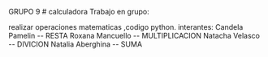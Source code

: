 GRUPO 9 # calculadora 
Trabajo en grupo:

realizar operaciones matematicas ,codigo python.
interantes:
Candela Pamelin  -- RESTA
Roxana Mancuello -- MULTIPLICACION
Natacha Velasco  -- DIVICION
Natalia Aberghina -- SUMA
